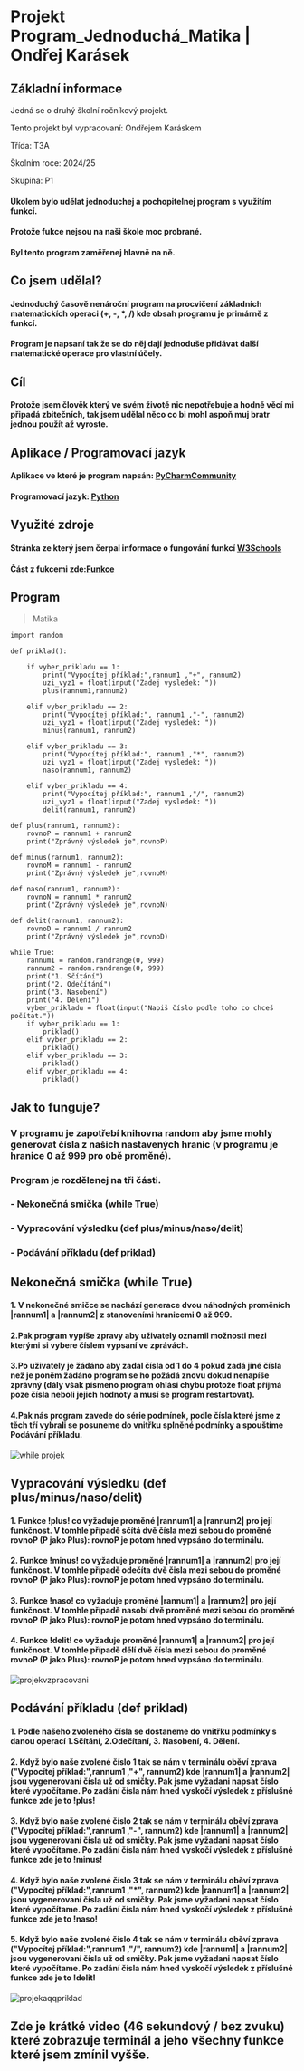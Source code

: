 # Projekt Program_Jednoduchá_Matika | Ondřej Karásek


## Základní informace


Jedná se o druhý školní ročníkový projekt.

Tento projekt byl vypracovaní: Ondřejem Karáskem

Třída: T3A

Školním roce: 2024/25

Skupina: P1


#### Úkolem bylo udělat jednoduchej a pochopitelnej program s využitím funkcí.
#### Protože fukce nejsou na naši škole moc probrané.
#### Byl tento program zaměřenej hlavně na ně.


## Co jsem udělal?
#### Jednoduchý časově nenároční program na procvičení základních matematickích operaci (+, -, *, /) kde obsah programu je primárně z funkcí.
#### Program je napsaní tak že se do něj dají jednoduše přidávat další matematické operace pro vlastní účely.


## Cíl
#### Protože jsem člověk který ve svém životě nic nepotřebuje a hodně věcí mi připadá zbitečních, tak jsem udělal něco co bi mohl aspoň muj bratr jednou použít až vyroste.


## Aplikace / Programovací jazyk
#### Aplikace ve které je program napsán: [PyCharmCommunity](https://pycharm-community-edition.en.softonic.com/)
#### Programovací jazyk: [Python](https://www.python.org/)


## Využité zdroje
#### Stránka ze který jsem čerpal informace o fungování funkcí [W3Schools](https://www.w3schools.com/python/python_functions.asp)
#### Část z fukcemi zde:[Funkce](https://www.w3schools.com/python/python_functions.asp)

## Program
> Matika

    import random

    def priklad():

        if vyber_prikladu == 1:
            print("Vypocítej příklad:",rannum1 ,"+", rannum2)
            uzi_vyz1 = float(input("Zadej vysledek: "))
            plus(rannum1,rannum2)

        elif vyber_prikladu == 2:
            print("Vypocítej příklad:", rannum1 ,"-", rannum2)
            uzi_vyz1 = float(input("Zadej vysledek: "))
            minus(rannum1, rannum2)

        elif vyber_prikladu == 3:
            print("Vypocítej příklad:", rannum1 ,"*", rannum2)
            uzi_vyz1 = float(input("Zadej vysledek: "))
            naso(rannum1, rannum2)

        elif vyber_prikladu == 4:
            print("Vypocítej příklad:", rannum1 ,"/", rannum2)
            uzi_vyz1 = float(input("Zadej vysledek: "))
            delit(rannum1, rannum2)

    def plus(rannum1, rannum2):
        rovnoP = rannum1 + rannum2
        print("Zprávný výsledek je",rovnoP)
        
    def minus(rannum1, rannum2):
        rovnoM = rannum1 - rannum2
        print("Zprávný výsledek je",rovnoM)
        
    def naso(rannum1, rannum2):
        rovnoN = rannum1 * rannum2
        print("Zprávný výsledek je",rovnoN)
        
    def delit(rannum1, rannum2):
        rovnoD = rannum1 / rannum2
        print("Zprávný výsledek je",rovnoD)

    while True:
        rannum1 = random.randrange(0, 999)
        rannum2 = random.randrange(0, 999)
        print("1. Sčítání")
        print("2. Odečítání")
        print("3. Nasobení")
        print("4. Dělení")
        vyber_prikladu = float(input("Napiš číslo podle toho co chceš počítat."))
        if vyber_prikladu == 1:
            priklad()
        elif vyber_prikladu == 2:
            priklad()
        elif vyber_prikladu == 3:
            priklad()
        elif vyber_prikladu == 4:
            priklad()
## Jak to funguje?
### V programu je zapotřebí knihovna random aby jsme mohly generovat čísla z našich nastavených hranic (v programu je hranice 0 až 999 pro obě proměné).
### Program je rozdělenej na tři části.
### - Nekonečná smička (while True)
### - Vypracování výsledku (def plus/minus/naso/delit)
### - Podávání příkladu (def priklad)

## Nekonečná smička (while True)
#### 1. V nekonečné smičce se nachází generace dvou náhodných proměních |rannum1| a |rannum2| z stanoveními hranicemi 0 až 999.
#### 2.Pak program vypíše zpravy aby uživately oznamil možnosti mezi kterými si vybere číslem vypsaní ve zprávách.
#### 3.Po uživately je žádáno aby zadal čísla od 1 do 4 pokud zadá jiné čísla než je poněm žádáno program se ho požádá znovu dokud nenapíše zprávný (dály však písmeno program ohlásí chybu protože float příjmá poze čísla neboli jejich hodnoty a musí se program restartovat).
#### 4.Pak nás program zavede do série podmínek, podle čísla které jsme z těch tří vybrali se  posuneme do vnitřku splněné podmínky a spouštíme Podávání příkladu.
![while projek](https://github.com/user-attachments/assets/0e1de3ae-d76a-4c20-9dcc-972b487f0d07)

## Vypracování výsledku (def plus/minus/naso/delit)
#### 1. Funkce !plus! co vyžaduje proměné |rannum1| a |rannum2| pro její funkčnost. V tomhle případě sčítá dvě čísla mezi sebou do proměné rovnoP (P jako Plus): rovnoP je potom hned vypsáno do terminálu.
#### 2. Funkce !minus! co vyžaduje proměné |rannum1| a |rannum2| pro její funkčnost. V tomhle případě odečíta dvě čisla mezi sebou do proměné rovnoP (P jako Plus): rovnoP je potom hned vypsáno do terminálu.
#### 3. Funkce !naso! co vyžaduje proměné |rannum1| a |rannum2| pro její funkčnost. V tomhle případě nasobí dvě proměné mezi sebou do proměné rovnoP (P jako Plus): rovnoP je potom hned vypsáno do terminálu.
#### 4. Funkce !delit! co vyžaduje proměné |rannum1| a |rannum2| pro její funkčnost. V tomhle případě dělí dvě čísla mezi sebou do proměné rovnoP (P jako Plus): rovnoP je potom hned vypsáno do terminálu.
![projekvzpracovani](https://github.com/user-attachments/assets/e88cb66e-bb27-4bfa-89ca-0a3aa578c260)

## Podávání příkladu (def priklad)
#### 1. Podle našeho zvoleného čísla se dostaneme do vnitřku podmínky s danou operací 1.Sčítání, 2.Odečítaní, 3. Nasobení, 4. Dělení.
#### 2. Když bylo naše zvolené číslo 1 tak se nám v terminálu oběví zprava ("Vypocítej příklad:",rannum1 ,"+", rannum2) kde |rannum1| a |rannum2| jsou vygenerovaní čísla už od smičky. Pak jsme vyžadani napsat číslo které vypočítame. Po zadání čísla nám hned vyskočí výsledek z příslušné funkce zde je to !plus!
#### 3. Když bylo naše zvolené číslo 2 tak se nám v terminálu oběví zprava ("Vypocítej příklad:",rannum1 ,"-", rannum2) kde |rannum1| a |rannum2| jsou vygenerovaní čísla už od smičky. Pak jsme vyžadani napsat číslo které vypočítame. Po zadání čísla nám hned vyskočí výsledek z příslušné funkce zde je to !minus!
#### 4. Když bylo naše zvolené číslo 3 tak se nám v terminálu oběví zprava ("Vypocítej příklad:",rannum1 ,"*", rannum2) kde |rannum1| a |rannum2| jsou vygenerovaní čísla už od smičky. Pak jsme vyžadani napsat číslo které vypočítame. Po zadání čísla nám hned vyskočí výsledek z příslušné funkce zde je to !naso!
#### 5. Když bylo naše zvolené číslo 4 tak se nám v terminálu oběví zprava ("Vypocítej příklad:",rannum1 ,"/", rannum2) kde |rannum1| a |rannum2| jsou vygenerovaní čísla už od smičky. Pak jsme vyžadani napsat číslo které vypočítame. Po zadání čísla nám hned vyskočí výsledek z příslušné funkce zde je to !delit!
![projekaqqpriklad](https://github.com/user-attachments/assets/3d9d5150-f9fe-4b78-8c4a-754e9472ebc5)

## Zde je krátké video (46 sekundový / bez zvuku) které zobrazuje terminál a jeho všechny funkce které jsem zmínil vyšše.
